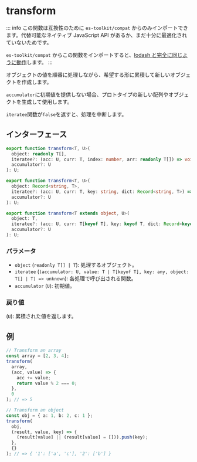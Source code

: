 # transform

::: info
この関数は互換性のために `es-toolkit/compat` からのみインポートできます。代替可能なネイティブ JavaScript API があるか、まだ十分に最適化されていないためです。

`es-toolkit/compat` からこの関数をインポートすると、[lodash と完全に同じように動作](../../../compatibility.md)します。
:::

オブジェクトの値を順番に処理しながら、希望する形に累積して新しいオブジェクトを作成します。

`accumulator`に初期値を提供しない場合、プロトタイプの新しい配列やオブジェクトを生成して使用します。

`iteratee`関数が`false`を返すと、処理を中断します。

## インターフェース

```typescript
export function transform<T, U>(
  object: readonly T[],
  iteratee?: (acc: U, curr: T, index: number, arr: readonly T[]) => void,
  accumulator?: U
): U;

export function transform<T, U>(
  object: Record<string, T>,
  iteratee?: (acc: U, curr: T, key: string, dict: Record<string, T>) => void,
  accumulator?: U
): U;

export function transform<T extends object, U>(
  object: T,
  iteratee?: (acc: U, curr: T[keyof T], key: keyof T, dict: Record<keyof T, T[keyof T]>) => void,
  accumulator?: U
): U;
```

### パラメータ

- `object` (`readonly T[] | T`): 処理するオブジェクト。
- `iteratee` (`(accumulator: U, value: T | T[keyof T], key: any, object: T[] | T) => unknown`): 各処理で呼び出される関数。
- `accumulator` (`U`): 初期値。

### 戻り値

(`U`): 累積された値を返します。

## 例

```typescript
// Transform an array
const array = [2, 3, 4];
transform(
  array,
  (acc, value) => {
    acc += value;
    return value % 2 === 0;
  },
  0
); // => 5

// Transform an object
const obj = { a: 1, b: 2, c: 1 };
transform(
  obj,
  (result, value, key) => {
    (result[value] || (result[value] = [])).push(key);
  },
  {}
); // => { '1': ['a', 'c'], '2': ['b'] }
```
